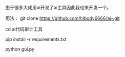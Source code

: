 由于很多大佬用ai开发了ai工具因此我也来开发一个。

用法：
git clone https://github.com/hibody6666/ai-.git

cd ai代码审计工具

pip install -r requirements.txt

python gui.py

